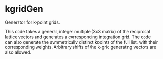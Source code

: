 # kgridGen
Generator for k-point grids.

This code takes a general, integer multiple (3x3 matrix) of the reciprocal lattice vectors and
generates a corresponding integration grid. The code can also generate the symmetrically distinct
kpoints of the full list, with their corresponding weights. Arbitrary shifts of the k-grid
generating vectors are also allowed.
